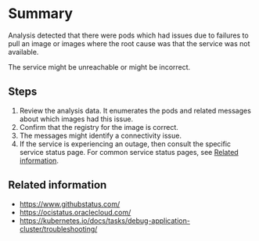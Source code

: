 # Summary
Analysis detected that there were pods which had issues due to failures to pull an image or images where the root cause was that the service was not available.

The service might be unreachable or might be incorrect.

## Steps
1. Review the analysis data. It enumerates the pods and related messages about which images had this issue.
2. Confirm that the registry for the image is correct.
3. The messages might identify a connectivity issue.
4. If the service is experiencing an outage, then consult the specific service status page. For common service status pages, see [Related information](#related-information).

## Related information
* https://www.githubstatus.com/
* https://ocistatus.oraclecloud.com/
* https://kubernetes.io/docs/tasks/debug-application-cluster/troubleshooting/
